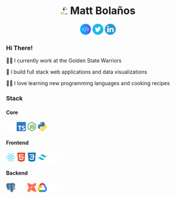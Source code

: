 <h1 align="center">
    <img src="llama.png" width="20" height="20"> Matt Bolaños
</h1>
<p align='center'>
    <a href="https://www.mattbolanos.com/"><img height="30" width="30" src="slash.png"></a>
    <a href="https://twitter.com/mattabolanos"><img height="30" width="30" src="twitter_logo.png"></a>
    <a href="https://www.linkedin.com/in/mattbolanos/"><img height="30" width="30" src="linkedin_logo.png"></a>
</p>

<h3>Hi There!</h3>

<p>👨‍💻 I currently work at the Golden State Warriors</p>
<p>👷 I build full stack web applications and data visualizations</p>
<p>👨‍🍳 I love learning new programming languages and cooking recipes</p>

<h3>Stack</h3>
<h4>Core</h4>
<div>
    <img width="25" height="25" src="stack/next-js.svg" alt="Next.js">
    <img width="25" height="25" src="stack/typescript.svg" alt="TypeScript">
    <img width="25" height="25" src="stack/nodejs.svg" alt="Node.js">
    <img width="25" height="25" src="stack/python.svg" alt="Python">
</div>

<h4>Frontend</h4>
<div>
    <img width="25" height="25" src="stack/react.svg" alt="React">
    <img width="25" height="25" src="stack/html5.svg" alt="HTML5">
    <img width="25" height="25" src="stack/css3.svg" alt="CSS3">
    <img width="25" height="25" src="stack/tailwindcss.svg" alt="TailwindCSS">
    <img width="25" height="25" src="stack/nextui.svg" alt="NextUI">
</div>

<h4>Backend</h4>
<div>
    <img width="25" height="25" src="stack/postgres.svg" alt="Postgres">
    <img width="25" height="25" src="stack/prisma.svg" alt="Prisma">
    <img width="25" height="25" src="stack/dbt.svg" alt="DBT">
    <img width="25" height="25" src="stack/gcloud.svg" alt="GCloud">
    <img width="25" height="25" src="stack/bun.svg" alt="Bun">
</div>
